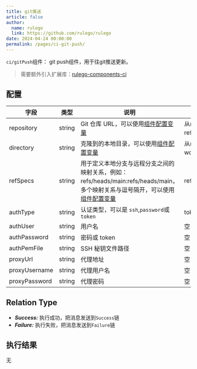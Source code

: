 ```yaml
---
title: git推送
article: false
author: 
  name: rulego
  link: https://github.com/rulego/rulego
date: 2024-04-24 00:00:00
permalink: /pages/ci-git-push/
---
```


`ci/gitPush`组件：<Badge text="v0.25.0+"/> git push组件，用于往git推送更新。

>需要额外引入扩展库：[rulego-components-ci](https://github.com/rulego/rulego-components-ci)

## 配置

| 字段            | 类型     | 说明                                                                                               | 默认值                 |
|---------------|--------|--------------------------------------------------------------------------------------------------|---------------------|
| repository    | string | Git 仓库 URL，可以使用[组件配置变量](/pages/baa05c/)                                                          | 从metadata的ref获取     |
| directory     | string | 克隆到的本地目录，可以使用[组件配置变量](/pages/baa05c/)                                                            | 从metadata的workDir获取 |
| refSpecs      | string | 用于定义本地分支与远程分支之间的映射关系，例如：refs/heads/main:refs/heads/main，多个映射关系与逗号隔开，可以使用[组件配置变量](/pages/baa05c/) | refs/heads/main     |
| authType      | string | 认证类型，可以是 `ssh`,`password`或 `token`                                                               | token               |
| authUser      | string | 用户名                                                                                              | 空                   |
| authPassword  | string | 密码或 token                                                                                        | 空                   |
| authPemFile   | string | SSH 秘钥文件路径                                                                                       | 空                   |
| proxyUrl      | string | 代理地址                                                                                             | 空                   |
| proxyUsername | string | 代理用户名                                                                                            | 空                   |
| proxyPassword | string | 代理密码                                                                                             | 空                   |

## Relation Type

- ***Success:*** 执行成功，把消息发送到`Success`链
- ***Failure:*** 执行失败，把消息发送到`Failure`链

## 执行结果

无